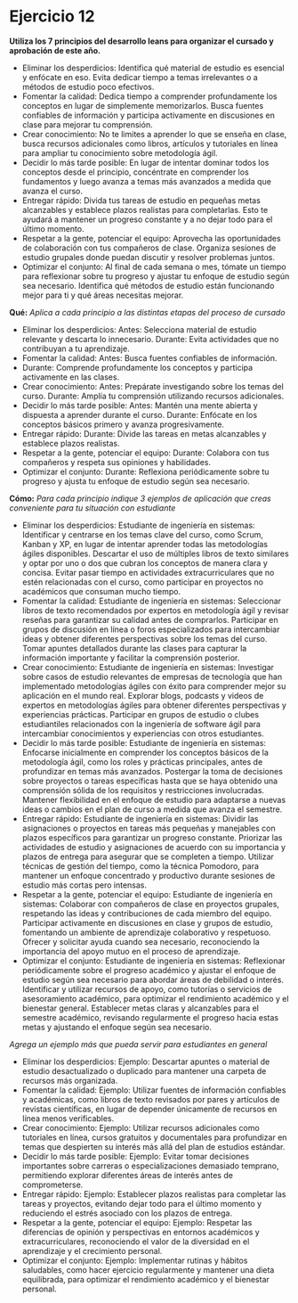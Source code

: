 # Ejercicio 12

 **Utiliza los 7 principios del desarrollo leans para organizar el cursado y aprobación de este año.**

 - Eliminar los desperdicios: Identifica qué material de estudio es esencial y enfócate en eso. Evita dedicar tiempo a temas irrelevantes o a métodos de estudio poco efectivos.
 - Fomentar la calidad: Dedica tiempo a comprender profundamente los conceptos en lugar de simplemente memorizarlos. Busca fuentes confiables de información y participa activamente en discusiones en clase para mejorar tu comprensión.
 - Crear conocimiento: No te limites a aprender lo que se enseña en clase, busca recursos adicionales como libros, artículos y tutoriales en línea para ampliar tu conocimiento sobre metodología ágil.
 - Decidir lo más tarde posible: En lugar de intentar dominar todos los conceptos desde el principio, concéntrate en comprender los fundamentos y luego avanza a temas más avanzados a medida que avanza el curso.
 - Entregar rápido: Divida tus tareas de estudio en pequeñas metas alcanzables y establece plazos realistas para completarlas. Esto te ayudará a mantener un progreso constante y a no dejar todo para el último momento.
 - Respetar a la gente, potenciar el equipo: Aprovecha las oportunidades de colaboración con tus compañeros de clase. Organiza sesiones de estudio grupales donde puedan discutir y resolver problemas juntos.
 - Optimizar el conjunto: Al final de cada semana o mes, tómate un tiempo para reflexionar sobre tu progreso y ajustar tu enfoque de estudio según sea necesario. Identifica qué métodos de estudio están funcionando mejor para ti y qué áreas necesitas mejorar.

 **Qué:**
  *Aplica a cada principio a las distintas etapas del proceso de cursado*
 - Eliminar los desperdicios:
  Antes: Selecciona material de estudio relevante y descarta lo innecesario.
  Durante: Evita actividades que no contribuyan a tu aprendizaje.
 - Fomentar la calidad:
  Antes: Busca fuentes confiables de información.
 - Durante: Comprende profundamente los conceptos y participa activamente en las clases.
 - Crear conocimiento:
  Antes: Prepárate investigando sobre los temas del curso.
  Durante: Amplía tu comprensión utilizando recursos adicionales.
 - Decidir lo más tarde posible:
  Antes: Mantén una mente abierta y dispuesta a aprender durante el curso.
  Durante: Enfócate en los conceptos básicos primero y avanza progresivamente.
 - Entregar rápido:
  Durante: Divide las tareas en metas alcanzables y establece plazos realistas.
 - Respetar a la gente, potenciar el equipo:
  Durante: Colabora con tus compañeros y respeta sus opiniones y habilidades.
 - Optimizar el conjunto:
  Durante: Reflexiona periódicamente sobre tu progreso y ajusta tu enfoque de estudio según sea necesario.

 **Cómo:**
  *Para cada principio indique 3 ejemplos de aplicación que creas conveniente para tu situación con estudiante*

 - Eliminar los desperdicios:
   Estudiante de ingeniería en sistemas:
    Identificar y centrarse en los temas clave del curso, como Scrum, Kanban y XP, en lugar de intentar aprender todas las metodologías ágiles disponibles.
    Descartar el uso de múltiples libros de texto similares y optar por uno o dos que cubran los conceptos de manera clara y concisa.
    Evitar pasar tiempo en actividades extracurriculares que no estén relacionadas con el curso, como participar en proyectos no académicos que consuman mucho tiempo.
 - Fomentar la calidad:
   Estudiante de ingeniería en sistemas:
    Seleccionar libros de texto recomendados por expertos en metodología ágil y revisar reseñas para garantizar su calidad antes de comprarlos.
    Participar en grupos de discusión en línea o foros especializados para intercambiar ideas y obtener diferentes perspectivas sobre los temas del curso.
    Tomar apuntes detallados durante las clases para capturar la información importante y facilitar la comprensión posterior.
 - Crear conocimiento:
   Estudiante de ingeniería en sistemas:
    Investigar sobre casos de estudio relevantes de empresas de tecnología que han implementado metodologías ágiles con éxito para comprender mejor su aplicación en el mundo real.
    Explorar blogs, podcasts y videos de expertos en metodologías ágiles para obtener diferentes perspectivas y experiencias prácticas.
    Participar en grupos de estudio o clubes estudiantiles relacionados con la ingeniería de software ágil para intercambiar conocimientos y experiencias con otros estudiantes.
 - Decidir lo más tarde posible:
   Estudiante de ingeniería en sistemas:
    Enfocarse inicialmente en comprender los conceptos básicos de la metodología ágil, como los roles y prácticas principales, antes de profundizar en temas más avanzados.
    Postergar la toma de decisiones sobre proyectos o tareas específicas hasta que se haya obtenido una comprensión sólida de los requisitos y restricciones involucradas.
    Mantener flexibilidad en el enfoque de estudio para adaptarse a nuevas ideas o cambios en el plan de curso a medida que avanza el semestre.
 - Entregar rápido:
   Estudiante de ingeniería en sistemas:
    Dividir las asignaciones o proyectos en tareas más pequeñas y manejables con plazos específicos para garantizar un progreso constante.
    Priorizar las actividades de estudio y asignaciones de acuerdo con su importancia y plazos de entrega para asegurar que se completen a tiempo.
    Utilizar técnicas de gestión del tiempo, como la técnica Pomodoro, para mantener un enfoque concentrado y productivo durante sesiones de estudio más cortas pero intensas.
 - Respetar a la gente, potenciar el equipo:
   Estudiante de ingeniería en sistemas:
    Colaborar con compañeros de clase en proyectos grupales, respetando las ideas y contribuciones de cada miembro del equipo.
    Participar activamente en discusiones en clase y grupos de estudio, fomentando un ambiente de aprendizaje colaborativo y respetuoso.
    Ofrecer y solicitar ayuda cuando sea necesario, reconociendo la importancia del apoyo mutuo en el proceso de aprendizaje.
 - Optimizar el conjunto:
   Estudiante de ingeniería en sistemas:
    Reflexionar periódicamente sobre el progreso académico y ajustar el enfoque de estudio según sea necesario para abordar áreas de debilidad o interés.
    Identificar y utilizar recursos de apoyo, como tutorías o servicios de asesoramiento académico, para optimizar el rendimiento académico y el bienestar general.
    Establecer metas claras y alcanzables para el semestre académico, revisando regularmente el progreso hacia estas metas y ajustando el enfoque según sea necesario.

  *Agrega un ejemplo más que pueda servir para estudiantes en general*

 - Eliminar los desperdicios:
    Ejemplo: Descartar apuntes o material de estudio desactualizado o duplicado para mantener una carpeta de recursos más organizada.
 - Fomentar la calidad:
    Ejemplo: Utilizar fuentes de información confiables y académicas, como libros de texto revisados por pares y artículos de revistas científicas, en lugar de depender únicamente de recursos en línea menos verificables.
 - Crear conocimiento:
    Ejemplo: Utilizar recursos adicionales como tutoriales en línea, cursos gratuitos y documentales para profundizar en temas que despierten su interés más allá del plan de estudios estándar.
 - Decidir lo más tarde posible:
    Ejemplo: Evitar tomar decisiones importantes sobre carreras o especializaciones demasiado temprano, permitiendo explorar diferentes áreas de interés antes de comprometerse.
 - Entregar rápido:
    Ejemplo: Establecer plazos realistas para completar las tareas y proyectos, evitando dejar todo para el último momento y reduciendo el estrés asociado con los plazos de entrega.
 - Respetar a la gente, potenciar el equipo:
    Ejemplo: Respetar las diferencias de opinión y perspectivas en entornos académicos y extracurriculares, reconociendo el valor de la diversidad en el aprendizaje y el crecimiento personal.
 - Optimizar el conjunto:
    Ejemplo: Implementar rutinas y hábitos saludables, como hacer ejercicio regularmente y mantener una dieta equilibrada, para optimizar el rendimiento académico y el bienestar personal.  